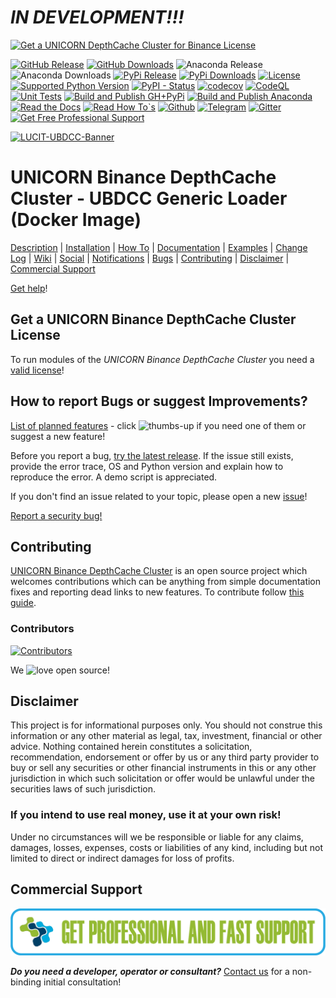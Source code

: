 # ***IN DEVELOPMENT!!!***

[![Get a UNICORN DepthCache Cluster for Binance License](https://raw.githubusercontent.com/LUCIT-Systems-and-Development/unicorn-depthcache-cluster-for-binance/master/images/logo/LUCIT-UBDCC-License-Offer.png)](https://shop.lucit.services/software/unicorn-depthcache-cluster-for-binance)

[![GitHub Release](https://img.shields.io/github/release/LUCIT-Systems-and-Development/unicorn-depthcache-cluster-for-binance.svg?label=github)](https://github.com/LUCIT-Systems-and-Development/unicorn-depthcache-cluster-for-binance/releases)
[![GitHub Downloads](https://img.shields.io/github/downloads/LUCIT-Systems-and-Development/unicorn-depthcache-cluster-for-binance/total?color=blue)](https://github.com/LUCIT-Systems-and-Development/unicorn-depthcache-cluster-for-binance/releases)
![Anaconda Release](https://img.shields.io/conda/v/lucit/unicorn-depthcache-cluster-for-binance?color=blue)
![Anaconda Downloads](https://img.shields.io/conda/dn/lucit/unicorn-depthcache-cluster-for-binance?color=blue)
[![PyPi Release](https://img.shields.io/pypi/v/unicorn-depthcache-cluster-for-binance?color=blue)](https://pypi.org/project/unicorn-depthcache-cluster-for-binance/)
[![PyPi Downloads](https://pepy.tech/badge/unicorn-depthcache-cluster-for-binance)](https://pepy.tech/project/unicorn-depthcache-cluster-for-binance)
[![License](https://img.shields.io/badge/license-LSOSL-blue)](https://unicorn-depthcache-cluster-for-binance.docs.lucit.tech/license.html)
[![Supported Python Version](https://img.shields.io/pypi/pyversions/unicorn_binance_depthcache_cluster.svg)](https://www.python.org/downloads/)
[![PyPI - Status](https://img.shields.io/pypi/status/unicorn_binance_depthcache_cluster.svg)](https://github.com/LUCIT-Systems-and-Development/unicorn-depthcache-cluster-for-binance/issues)
[![codecov](https://codecov.io/gh/LUCIT-Systems-and-Development/unicorn-depthcache-cluster-for-binance/branch/master/graph/badge.svg?token=5I03AZ3F5S)](https://codecov.io/gh/LUCIT-Systems-and-Development/unicorn-depthcache-cluster-for-binance)
[![CodeQL](https://github.com/LUCIT-Systems-and-Development/unicorn-depthcache-cluster-for-binance/actions/workflows/codeql-analysis.yml/badge.svg)](https://github.com/LUCIT-Systems-and-Development/unicorn-depthcache-cluster-for-binance/actions/workflows/codeql-analysis.yml)
[![Unit Tests](https://github.com/LUCIT-Systems-and-Development/unicorn-depthcache-cluster-for-binance/actions/workflows/unit-tests.yml/badge.svg)](https://github.com/LUCIT-Systems-and-Development/unicorn-depthcache-cluster-for-binance/actions/workflows/unit-tests.yml)
[![Build and Publish GH+PyPi](https://github.com/LUCIT-Systems-and-Development/unicorn-depthcache-cluster-for-binance/actions/workflows/build_wheels.yml/badge.svg)](https://github.com/LUCIT-Systems-and-Development/unicorn-depthcache-cluster-for-binance/actions/workflows/build_wheels.yml)
[![Build and Publish Anaconda](https://github.com/LUCIT-Systems-and-Development/unicorn-depthcache-cluster-for-binance/actions/workflows/build_conda.yml/badge.svg)](https://github.com/LUCIT-Systems-and-Development/unicorn-depthcache-cluster-for-binance/actions/workflows/build_conda.yml)
[![Read the Docs](https://img.shields.io/badge/read-%20docs-yellow)](https://unicorn-depthcache-cluster-for-binance.docs.lucit.tech)
[![Read How To`s](https://img.shields.io/badge/read-%20howto-yellow)](https://medium.lucit.tech)
[![Github](https://img.shields.io/badge/source-github-cbc2c8)](https://github.com/LUCIT-Systems-and-Development/unicorn-depthcache-cluster-for-binance)
[![Telegram](https://img.shields.io/badge/community-telegram-41ab8c)](https://t.me/unicorndevs)
[![Gitter](https://img.shields.io/badge/community-gitter-41ab8c)](https://gitter.im/unicorn-trading-suite/unicorn-depthcache-cluster-for-binance?utm_source=badge&utm_medium=badge&utm_campaign=pr-badge&utm_content=badge)
[![Get Free Professional Support](https://img.shields.io/badge/chat-lucit%20support-004166)](https://www.lucit.tech/get-support.html)

[![LUCIT-UBDCC-Banner](https://raw.githubusercontent.com/LUCIT-Systems-and-Development/unicorn-depthcache-cluster-for-binance/master/images/logo/LUCIT-UBDCC-Banner-Readme.png)](https://www.lucit.tech/unicorn-depthcache-cluster-for-binance.html)

# UNICORN Binance DepthCache Cluster - UBDCC Generic Loader (Docker Image)

[Description](#description) | [Installation](#installation-and-upgrade) | [How To](#howto) | 
[Documentation](#documentation) | [Examples](#examples) | [Change Log](#change-log) | [Wiki](#wiki) | 
[Social](#social) | [Notifications](#receive-notifications) | [Bugs](#how-to-report-bugs-or-suggest-improvements) | 
[Contributing](#contributing) | [Disclaimer](#disclaimer) | [Commercial Support](#commercial-support)

[Get help](https://www.lucit.tech/get-support.html)!

## Get a UNICORN Binance DepthCache Cluster License

To run modules of the *UNICORN Binance DepthCache Cluster* you need a [valid license](https://medium.lucit.tech/how-to-obtain-and-use-a-unicorn-trading-suite-license-key-and-run-the-uts-module-according-to-best-87b0088124a8#4ca4)!


## How to report Bugs or suggest Improvements?
[List of planned features](https://github.com/LUCIT-Systems-and-Development/unicorn-depthcache-cluster-for-binance/issues?q=is%3Aissue+is%3Aopen+label%3Aenhancement) - click ![thumbs-up](https://raw.githubusercontent.com/LUCIT-Systems-and-Development/unicorn-depthcache-cluster-for-binance/master/images/misc/thumbup.png) if you need one of them or suggest a new feature!

Before you report a bug, [try the latest release](https://github.com/LUCIT-Systems-and-Development/unicorn-depthcache-cluster-for-binance#installation-and-upgrade). If the issue still exists, provide the error trace, OS 
and Python version and explain how to reproduce the error. A demo script is appreciated.

If you don't find an issue related to your topic, please open a new [issue](https://github.com/LUCIT-Systems-and-Development/unicorn-depthcache-cluster-for-binance/issues)!

[Report a security bug!](https://github.com/LUCIT-Systems-and-Development/unicorn-depthcache-cluster-for-binance/security/policy)

## Contributing
[UNICORN Binance DepthCache Cluster](https://www.lucit.tech/unicorn-depthcache-cluster-for-binance.html) is an open 
source project which welcomes contributions which can be anything from simple documentation fixes and reporting dead links to new features. To 
contribute follow 
[this guide](https://github.com/LUCIT-Systems-and-Development/unicorn-depthcache-cluster-for-binance/blob/master/CONTRIBUTING.md).
 
### Contributors
[![Contributors](https://contributors-img.web.app/image?repo=oliver-zehentleitner/unicorn-depthcache-cluster-for-binance)](https://github.com/LUCIT-Systems-and-Development/unicorn-depthcache-cluster-for-binance/graphs/contributors)

We ![love](https://raw.githubusercontent.com/LUCIT-Systems-and-Development/unicorn-depthcache-cluster-for-binance/master/images/misc/heart.png) open source!

## Disclaimer
This project is for informational purposes only. You should not construe this information or any other material as 
legal, tax, investment, financial or other advice. Nothing contained herein constitutes a solicitation, recommendation, 
endorsement or offer by us or any third party provider to buy or sell any securities or other financial instruments in 
this or any other jurisdiction in which such solicitation or offer would be unlawful under the securities laws of such 
jurisdiction.

### If you intend to use real money, use it at your own risk!

Under no circumstances will we be responsible or liable for any claims, damages, losses, expenses, costs or liabilities 
of any kind, including but not limited to direct or indirect damages for loss of profits.

## Commercial Support

[![Get professional and fast support](https://raw.githubusercontent.com/LUCIT-Systems-and-Development/unicorn-trading-suite/master/images/support/LUCIT-get-professional-and-fast-support.png)](https://www.lucit.tech/get-support.html)

***Do you need a developer, operator or consultant?*** [Contact us](https://www.lucit.tech/contact.html) for a non-binding initial consultation!
